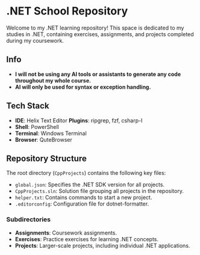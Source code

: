 # .NET School Repository

Welcome to my .NET learning repository! This space is dedicated to my studies in .NET, containing exercises, assignments, and projects completed during my coursework.

## Info

- **I will not be using any AI tools or assistants to generate any code throughout my whole course.**
- **AI will only be used for syntax or exception handling.**

## Tech Stack

- **IDE**: Helix Text Editor **Plugins**: ripgrep, fzf, csharp-l
- **Shell**: PowerShell
- **Terminal**: Windows Terminal
- **Browser**: QuteBrowser

## Repository Structure

The root directory (`CppProjects`) contains the following key files:

- `global.json`: Specifies the .NET SDK version for all projects.
- `CppProjects.sln`: Solution file grouping all projects in the repository.
- `helper.txt`: Contains commands to start a new project.
- `.editorconfig`: Configuration file for dotnet-formatter.

### Subdirectories

- **Assignments**: Coursework assignments.
- **Exercises**: Practice exercises for learning .NET concepts.
- **Projects**: Larger-scale projects, including individual .NET applications.
